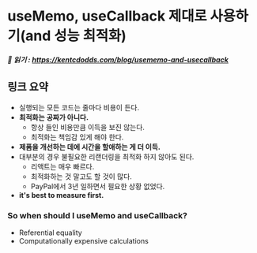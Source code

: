 # useMemo, useCallback 제대로 사용하기(and 성능 최적화)
##### 📖 읽기 : https://kentcdodds.com/blog/usememo-and-usecallback

## 링크 요약
- 실행되는 모든 코드는 줄마다 비용이 든다.
- **최적화는 공짜가 아니다.**
    - 항상 들인 비용만큼 이득을 보진 않는다.
    - 최적화는 책임감 있게 해야 한다.
- **제품을 개선하는 데에 시간을 할애하는 게 더 이득.**
- 대부분의 경우 불필요한 리랜더링을 최적화 하지 않아도 된다.
    - 리액트는 매우 빠르다.
    - 최적화하는 것 말고도 할 것이 많다.
    - PayPal에서 3년 일하면서 필요한 상황 없었다.
- **it's best to measure first.**

### So when should I useMemo and useCallback?
- Referential equality
- Computationally expensive calculations
